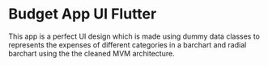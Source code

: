 # Budget App UI Flutter

This app is a perfect UI design which is made using dummy data classes to represents the expenses of different categories in a barchart and radial barchart using the the cleaned MVM architecture.


